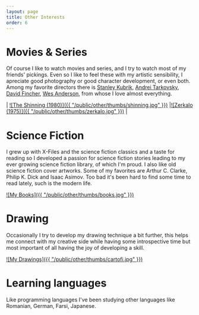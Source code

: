```yaml
---
layout: page
title: Other Interests
order: 6
---
```



Movies & Series
===============
Of course I like to watch movies and series, and I try to watch most of my 
friends' pickings. Even so I like to feel these with my artistic sensibility, I
apreciate good photography or good character development, or even both.
Among my favorite directors there is 
[Stanley Kubrik](https://en.wikipedia.org/wiki/Stanley_Kubrick),
[Andrei Tarkovsky](https://en.wikipedia.org/wiki/Andrei_Tarkovsky), 
[David Fincher](https://en.wikipedia.org/wiki/David_Fincher),
[Wes Anderson](https://en.wikipedia.org/wiki/Wes_Anderson), from whose I love almost everything.

| [![The Shinning (1980)]({{ "/public/other/thumbs/shinning.jpg" }})](http://www.imdb.com/title/tt0081505/ ) |[![Zerkalo (1975)]({{ "/public/other/thumbs/zerkalo.jpg" }})](http://www.imdb.com/title/tt0072443/ ) |


Science Fiction
===============
I grew up with X-Files and the science fiction classics and a taste for 
reading so I developed a passion for science fiction stories leading to my ever 
growing science fiction library, of which I'm proud. I also like old science
fiction cover artworks.
Some of my favorites are Arthur C. Clarke, Philip K. Dick and Isaac Asimov.
Too bad it's been hard to find some time to read lately, such is the modern life.

[![My Books]({{ "/public/other/thumbs/books.jpg" }})](/public/other/books.jpg )


Drawing
=======
Occasionally I try to develop my drawing technique a bit further, this
helps me connect with my creative side while having some introspective
time but most important of all having the joy of developing a skill.

[![My Drawings]({{ "/public/other/thumbs/cartofi.jpg" }})](https://photos.app.goo.gl/ODyGy7Bq5jYrBg2i1 )


Learning languages
==================
Like programming languages I've been studying other languages like Romanian, German, Farsi, Japanese.
